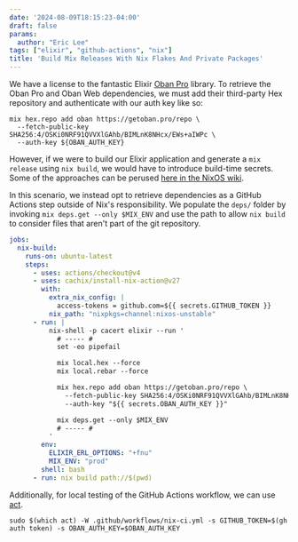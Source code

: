 ```yaml
---
date: '2024-08-09T18:15:23-04:00'
draft: false
params:
  author: "Eric Lee"
tags: ["elixir", "github-actions", "nix"]
title: 'Build Mix Releases With Nix Flakes And Private Packages'
---
```


We have a license to the fantastic Elixir [Oban Pro](https://getoban.pro/)
library. To retrieve the Oban Pro and Oban Web dependencies, we must add their
third-party Hex repository and authenticate with our auth key like so:

```shell
mix hex.repo add oban https://getoban.pro/repo \
  --fetch-public-key SHA256:4/OSKi0NRF91QVVXlGAhb/BIMLnK8NHcx/EWs+aIWPc \
  --auth-key ${OBAN_AUTH_KEY}
```

However, if we were to build our Elixir application and generate a `mix release`
using `nix build`, we would have to introduce build-time secrets. Some of the
approaches can be perused [here in the NixOS wiki](https://nixos.wiki/wiki/Comparison_of_secret_managing_schemes).

In this scenario, we instead opt to retrieve dependencies as a GitHub Actions
step outside of Nix's responsibility. We populate the `deps/` folder by invoking
`mix deps.get --only $MIX_ENV` and use the path to allow `nix build` to consider
files that aren't part of the git repository.

```yaml
jobs:
  nix-build:
    runs-on: ubuntu-latest
    steps:
      - uses: actions/checkout@v4
      - uses: cachix/install-nix-action@v27
        with:
          extra_nix_config: |
            access-tokens = github.com=${{ secrets.GITHUB_TOKEN }}
          nix_path: "nixpkgs=channel:nixos-unstable"
      - run: |
          nix-shell -p cacert elixir --run '
            # ----- #
            set -eo pipefail

            mix local.hex --force
            mix local.rebar --force

            mix hex.repo add oban https://getoban.pro/repo \
              --fetch-public-key SHA256:4/OSKi0NRF91QVVXlGAhb/BIMLnK8NHcx/EWs+aIWPc \
              --auth-key "${{ secrets.OBAN_AUTH_KEY }}"

            mix deps.get --only $MIX_ENV
            # ----- #
          '
        env:
          ELIXIR_ERL_OPTIONS: "+fnu"
          MIX_ENV: "prod"
        shell: bash
      - run: nix build path://$(pwd)
```

Additionally, for local testing of the GitHub Actions workflow, we can use [act](https://github.com/nektos/act).

```shell
sudo $(which act) -W .github/workflows/nix-ci.yml -s GITHUB_TOKEN=$(gh auth token) -s OBAN_AUTH_KEY=$OBAN_AUTH_KEY
```
